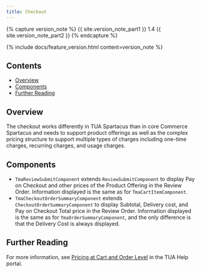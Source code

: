 ```yaml
---
title: Checkout
---
```


{% capture version_note %}
{{ site.version_note_part1 }} 1.4 {{ site.version_note_part2 }}
{% endcapture %}

{% include docs/feature_version.html content=version_note %}

## Contents

- [Overview](#overview)
- [Components](#components)
- [Further Reading](#further-reading)

## Overview

The checkout works differently in TUA Spartacus than in core Commerce Spartacus and needs to support product offerings as well as the complex pricing structure to support multiple types of charges including one-time charges, recurring charges, and usage charges. 

## Components

- `TmaReviewSubmitComponent` extends `ReviewSubmitComponent` to display Pay on Checkout and other prices of the Product Offering in the Review Order. Information displayed is the same as for `TmaCartItemComponent`.
- `TmaCheckoutOrderSummaryComponent` extends `CheckoutOrderSummaryComponent` to display Subtotal, Delivery cost, and Pay on Checkout Total price in the Review Order. Information displayed is the same as for `TmaOrderSummaryComponent`, and the only difference is that the Delivery Cost is always displayed.

## Further Reading

For more information, see [Pricing at Cart and Order Level](https://help.sap.com/viewer/c762d9007c5c4f38bafbe4788446983e/2007/en-US/91a9faae27bb4a7f8baa46a57078cd61.html) in the TUA Help portal.
